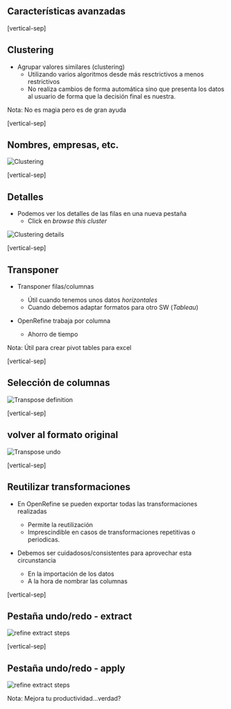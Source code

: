 ## Características avanzadas

[vertical-sep]

## Clustering

* Agrupar valores similares (clustering)
    * Utilizando varios algoritmos desde más resctrictivos a menos restrictivos
    * No realiza cambios de forma automática sino que
    presenta los datos al usuario de forma que la decisión final es nuestra.

Nota: No es magia pero es de gran ayuda
<!-- .element: class="sm_note_med" -->

[vertical-sep]

## Nombres, empresas, etc.

![Clustering][advanced01] <!-- .element: class="img_80" -->

[advanced01]: images/advanced01.jpg 

[vertical-sep]

## Detalles 

* Podemos ver los detalles de las filas en una nueva pestaña
    * Click en _browse this cluster_

![Clustering details][advanced02]

[advanced02]: images/advanced02.jpg

[vertical-sep]

## Transponer

* Transponer filas/columnas
    * Útil cuando tenemos unos datos _horizontales_
    * Cuando debemos adaptar formatos para otro SW (_Tableau_)

* OpenRefine trabaja por columna
    * Ahorro de tiempo

Nota: Útil para crear pivot tables para excel
<!-- .element: class="sm_note" -->

[vertical-sep]

## Selección de columnas

![Transpose definition][advanced03]

[advanced03]: images/advanced03.jpg

[vertical-sep]

## volver al formato original

![Transpose undo][advanced04]

[advanced04]: images/advanced04.jpg

[vertical-sep]

## Reutilizar transformaciones

* En OpenRefine se pueden exportar todas las transformaciones realizadas
    * Permite la reutilización
    * Imprescindible en casos de transformaciones repetitivas o periodicas.

* Debemos ser cuidadosos/consistentes para aprovechar esta circunstancia
    * En la importación de los datos
    * A la hora de nombrar las columnas

[vertical-sep]

## Pestaña undo/redo - extract

![refine extract steps][advanced05] <!-- .element: class="img_70" -->

[advanced05]: images/advanced05.jpg

[vertical-sep]

## Pestaña undo/redo - apply

![refine extract steps][advanced06] <!-- .element: class="img_70" -->

[advanced06]: images/advanced06.jpg

Nota: Mejora tu productividad...verdad?
<!-- .element: class="sm_note" -->